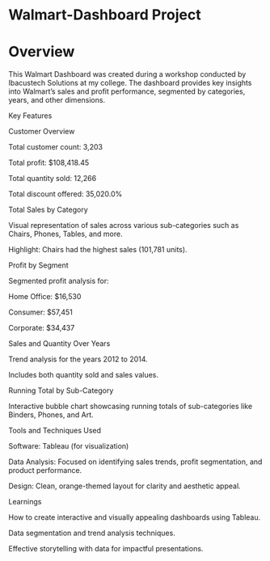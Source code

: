 # Walmart-Dashboard Project

# Overview

This Walmart Dashboard was created during a workshop conducted by Ibacustech Solutions at my college. The dashboard provides key insights into Walmart’s sales and profit performance, segmented by categories, years, and other dimensions.

Key Features

Customer Overview

  Total customer count: 3,203

  Total profit: $108,418.45

 Total quantity sold: 12,266

 Total discount offered: 35,020.0%

Total Sales by Category

Visual representation of sales across various sub-categories such as Chairs, Phones, Tables, and more.

Highlight: Chairs had the highest sales (101,781 units).

Profit by Segment

Segmented profit analysis for:

Home Office: $16,530

Consumer: $57,451

Corporate: $34,437

Sales and Quantity Over Years

Trend analysis for the years 2012 to 2014.

Includes both quantity sold and sales values.

Running Total by Sub-Category

Interactive bubble chart showcasing running totals of sub-categories like Binders, Phones, and Art.

Tools and Techniques Used

Software: Tableau (for visualization)

Data Analysis: Focused on identifying sales trends, profit segmentation, and product performance.

Design: Clean, orange-themed layout for clarity and aesthetic appeal.

Learnings

How to create interactive and visually appealing dashboards using Tableau.

Data segmentation and trend analysis techniques.

Effective storytelling with data for impactful presentations.
